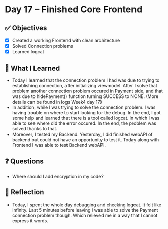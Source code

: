 # Day 17 – Finished Core Frontend
## ✅ Objectives
- [x] Created a working Frontend with clean architecture
- [x] Solved Connection problems
- [x] Learned logcat
      
## 📘 What I Learned
- Today I learned that the connection problem I had was due to trying to establishing connection, after initializing viewmodel. After I solve that problem another connection problem occured in Payment side, and that was due to hidePayment() function turning SUCCESS to NONE. (More details can be found in logs Week4 day 17)
- In addition, while I was trying to solve the connection problem. I was having trouble on where to start looking for the debug. In the end, I got some help and learned that there is a tool called logcat. In which I was able to see where did the error occured. In the end, the problem was solved thanks to that.
- Moreover, I tested my Backend. Yesterday, I did finished webAPI of backend but could not have an opportunity to test it. Today along with Frontend I was able to test Backend webAPI.

## ❓ Questions
- Where should I add encryption in my code?

## 💬 Reflection
- Today, I spent the whole day debugging and checking logcat. It felt like infinity. Last 5 minutes before leaving I was able to solve the Payment connection problem though. Which relieved me in a way that I cannot express it words.
